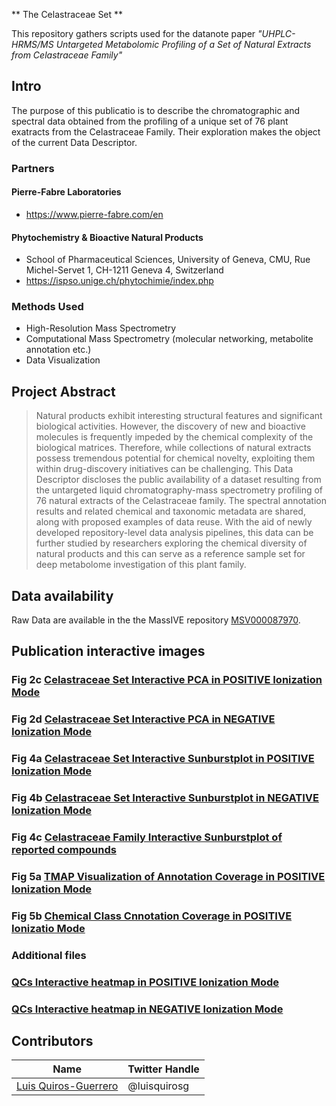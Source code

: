 ** The Celastraceae Set **

This repository gathers scripts used for the datanote paper _"UHPLC-HRMS/MS Untargeted Metabolomic Profiling of a Set of Natural Extracts from Celastraceae Family"_

## Intro 

The purpose of this publicatio is to describe the chromatographic and spectral data obtained from the profiling of a unique set of 76 plant exatracts from the Celastraceae Family.
Their exploration makes the object of the current Data Descriptor.

### Partners

#### Pierre-Fabre Laboratories

- https://www.pierre-fabre.com/en

#### Phytochemistry & Bioactive Natural Products 

- School of Pharmaceutical Sciences, University of Geneva, CMU, Rue Michel-Servet 1, CH-1211 Geneva 4, Switzerland
- https://ispso.unige.ch/phytochimie/index.php

### Methods Used

* High-Resolution Mass Spectrometry
* Computational Mass Spectrometry (molecular networking, metabolite annotation etc.)
* Data Visualization


## Project Abstract 
> 
> Natural products exhibit interesting structural features and significant biological activities. However, the discovery of new and bioactive molecules is frequently impeded by the chemical complexity of the biological matrices. Therefore, while collections of natural extracts possess tremendous potential for chemical novelty, exploiting them within drug-discovery initiatives can be challenging. This Data Descriptor discloses the public availability of a dataset resulting from the untargeted liquid chromatography-mass spectrometry profiling of 76 natural extracts of the Celastraceae family. The spectral annotation results and related chemical and taxonomic metadata are shared, along with proposed examples of data reuse. With the aid of newly developed repository-level data analysis pipelines, this data can be further studied by researchers exploring the chemical diversity of natural products and this can serve as a reference sample set for deep metabolome investigation of this plant family.
> 


## Data availability  

Raw Data are available in the the MassIVE repository [MSV000087970](https://doi.org/doi:10.25345/C5PJ9N).

<!-- toc -->

## Publication interactive images

### Fig 2c [**Celastraceae Set Interactive PCA in POSITIVE Ionization Mode**](/img/Set_pos_pca_plot.html)

### Fig 2d [**Celastraceae Set Interactive PCA in NEGATIVE Ionization Mode**](/img/Set_neg_pca_plot.html)


### Fig 4a [**Celastraceae Set Interactive Sunburstplot in POSITIVE Ionization Mode**](/img/Celastraceae_sunburst_pos.html)

### Fig 4b [**Celastraceae Set Interactive Sunburstplot in NEGATIVE Ionization Mode**](/img/Celastraceae_sunburst_neg.html)

### Fig 4c [**Celastraceae Family Interactive Sunburstplot of reported compounds**](/img/Celastraceae_Family_treemap_pos.html)


### Fig 5a [**TMAP Visualization of Annotation Coverage in POSITIVE Ionization Mode**](/img/Celastraceae_annotation_vs_lotusdnp_tmap_2.html)

### Fig 5b [**Chemical Class Cnnotation Coverage in POSITIVE Ionizatio Mode**](/img/Chemical_class_Celastraceae.html)


### Additional files

### [**QCs Interactive heatmap in POSITIVE Ionization Mode**](/img/heatmap_plot_QCs_pos.html)

### [**QCs Interactive heatmap in NEGATIVE Ionization Mode**](/img/heatmap_plot_QCs_neg.html)
<!-- tocstop -->



## Contributors

|Name     |  Twitter Handle   | 
|---------|-----------------|
|[Luis Quiros-Guerrero](https://github.com/luigiquiros)| @luisquirosg       |




